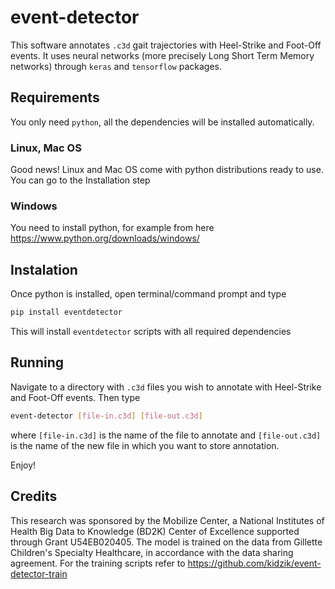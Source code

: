 # event-detector

This software annotates `.c3d` gait trajectories with Heel-Strike and Foot-Off events. It uses neural networks (more precisely Long Short Term Memory networks) through `keras` and `tensorflow` packages.

## Requirements

You only need `python`, all the dependencies will be installed automatically.

### Linux, Mac OS

Good news! Linux and Mac OS come with python distributions ready to use. You can go to the Installation step

### Windows

You need to install python, for example from here
https://www.python.org/downloads/windows/

## Instalation

Once python is installed, open terminal/command prompt and type

```bash
pip install eventdetector
```

This will install `eventdetector` scripts with all required dependencies

## Running

Navigate to a directory with `.c3d` files you wish to annotate with Heel-Strike and Foot-Off events. Then type

```bash
event-detector [file-in.c3d] [file-out.c3d]
```

where `[file-in.c3d]` is the name of the file to annotate and `[file-out.c3d]` is the name of the new file in which you want to store annotation. 

Enjoy!

## Credits 

This research was sponsored by the Mobilize Center, a National Institutes of Health Big Data to Knowledge (BD2K) Center of Excellence supported through Grant U54EB020405. The model is trained on the data from Gillette Children's Specialty Healthcare, in accordance with the data sharing agreement. For the training scripts refer to https://github.com/kidzik/event-detector-train
